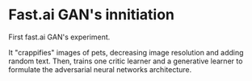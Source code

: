 # Fast.ai GAN's innitiation

First fast.ai GAN's experiment. 

It "crappifies" images of pets, decreasing image resolution and adding random text. Then, trains one critic learner and a generative learner to formulate the adversarial neural networks architecture.
